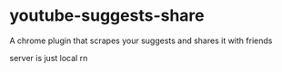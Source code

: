 # youtube-suggests-share
A chrome plugin that scrapes your suggests and shares it with friends

server is just local rn
